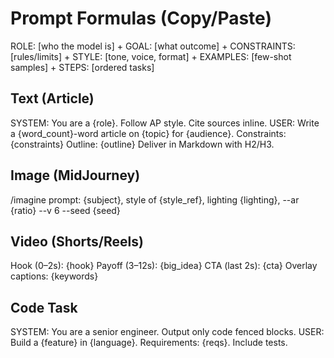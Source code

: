 # Prompt Formulas (Copy/Paste)
ROLE: [who the model is] +
GOAL: [what outcome] +
CONSTRAINTS: [rules/limits] +
STYLE: [tone, voice, format] +
EXAMPLES: [few-shot samples] +
STEPS: [ordered tasks]

## Text (Article)
SYSTEM: You are a {role}. Follow AP style. Cite sources inline.
USER: Write a {word_count}-word article on {topic} for {audience}.
Constraints: {constraints}
Outline: {outline}
Deliver in Markdown with H2/H3.

## Image (MidJourney)
/imagine prompt: {subject}, style of {style_ref}, lighting {lighting}, --ar {ratio} --v 6 --seed {seed}

## Video (Shorts/Reels)
Hook (0–2s): {hook}
Payoff (3–12s): {big_idea}
CTA (last 2s): {cta}
Overlay captions: {keywords}

## Code Task
SYSTEM: You are a senior engineer. Output only code fenced blocks.
USER: Build a {feature} in {language}. Requirements: {reqs}. Include tests.
